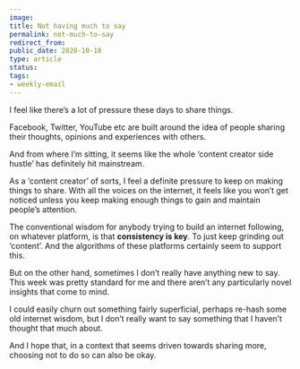 ```yaml
---
image: 
title: Not having much to say
permalink: not-much-to-say
redirect_from: 
public_date: 2020-10-18
type: article
status: 
tags:
- weekly-email
---
```



I feel like there’s a lot of pressure these days to share things.

Facebook, Twitter, YouTube etc are built around the idea of people sharing their thoughts, opinions and experiences with others.

And from where I’m sitting, it seems like the whole ‘content creator side hustle’ has definitely hit mainstream.

As a ‘content creator’ of sorts, I feel a definite pressure to keep on making things to share. With all the voices on the internet, it feels like you won’t get noticed unless you keep making enough things to gain and maintain people’s attention.

The conventional wisdom for anybody trying to build an internet following, on whatever platform, is that **consistency is key**. To just keep grinding out ‘content’. And the algorithms of these platforms certainly seem to support this.

But on the other hand, sometimes I don’t really have anything new to say. This week was pretty standard for me and there aren’t any particularly novel insights that come to mind.

I could easily churn out something fairly superficial, perhaps re-hash some old internet wisdom, but I don’t really want to say something that I haven’t thought that much about.

And I hope that, in a context that seems driven towards sharing more, choosing not to do so can also be okay.